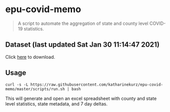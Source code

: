 # epu-covid-memo

> A script to automate the aggregation of state and county level COVID-19 statistics.

<!-- tmpl start -->

## Dataset (last updated Sat Jan 30 11:14:47 2021)

Click [here](https://covid-artifacts.s3.amazonaws.com/records/2021-1-30-111447-covid_artifact.xls) to download.

<!-- tmpl end -->

## Usage

```
curl -s -L https://raw.githubusercontent.com/katharinekurz/epu-covid-memo/master/scripts/run.sh | bash
```

This will generate and open an excel spreadsheet with county and state level statistics, state metadata, and 7 day deltas.
